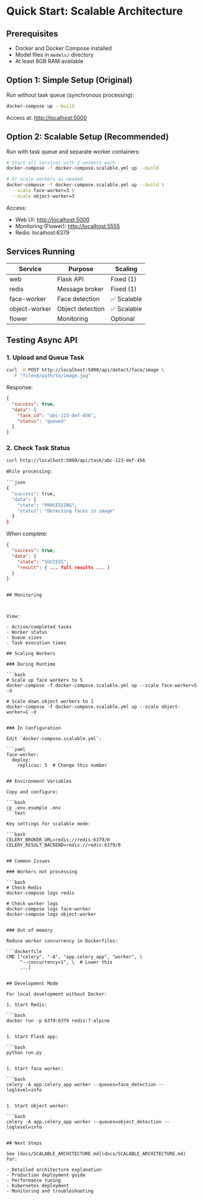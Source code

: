 # Quick Start: Scalable Architecture

## Prerequisites

- Docker and Docker Compose installed
- Model files in `models/` directory
- At least 8GB RAM available

## Option 1: Simple Setup (Original)

Run without task queue (synchronous processing):

```bash
docker-compose up --build
```

Access at: <http://localhost:5000>

## Option 2: Scalable Setup (Recommended)

Run with task queue and separate worker containers:

```bash
# Start all services with 2 workers each
docker-compose -f docker-compose.scalable.yml up --build

# Or scale workers as needed
docker-compose -f docker-compose.scalable.yml up --build \
  --scale face-worker=3 \
  --scale object-worker=3
```

Access:

- Web UI: <http://localhost:5000>
- Monitoring (Flower): <http://localhost:5555>
- Redis: localhost:6379

## Services Running

| Service | Purpose | Scaling |
|---------|---------|---------|
| web | Flask API | Fixed (1) |
| redis | Message broker | Fixed (1) |
| face-worker | Face detection | ✅ Scalable |
| object-worker | Object detection | ✅ Scalable |
| flower | Monitoring | Optional |

## Testing Async API

### 1. Upload and Queue Task

```bash
curl -X POST http://localhost:5000/api/detect/face/image \
  -F "file=@/path/to/image.jpg"
```

Response:

```json
{
  "success": true,
  "data": {
    "task_id": "abc-123-def-456",
    "status": "queued"
  }
}
```

### 2. Check Task Status

```bash
curl http://localhost:5000/api/task/abc-123-def-456

While processing:

```json
{
  "success": true,
  "data": {
    "state": "PROCESSING",
    "status": "Detecting faces in image"
  }
}
```

When complete:

```json
{
  "success": true,
  "data": {
    "state": "SUCCESS",
    "result": { ... full results ... }
  }
}
```
```text

## Monitoring
```

```text


View:

- Active/completed tasks
- Worker status
- Queue sizes
- Task execution times

## Scaling Workers

### During Runtime

```bash
# Scale up face workers to 5
docker-compose -f docker-compose.scalable.yml up --scale face-worker=5 -d

# Scale down object workers to 1
docker-compose -f docker-compose.scalable.yml up --scale object-worker=1 -d


### In Configuration

Edit `docker-compose.scalable.yml`:

```yaml
face-worker:
  deploy:
    replicas: 5  # Change this number


## Environment Variables

Copy and configure:

```bash
cp .env.example .env
```text

Key settings for scalable mode:

```bash
CELERY_BROKER_URL=redis://redis:6379/0
CELERY_RESULT_BACKEND=redis://redis:6379/0


## Common Issues

### Workers not processing

```bash
# Check Redis
docker-compose logs redis

# Check worker logs
docker-compose logs face-worker
docker-compose logs object-worker


### Out of memory

Reduce worker concurrency in Dockerfiles:

```dockerfile
CMD ["celery", "-A", "app.celery_app", "worker", \
     "--concurrency=1", \  # Lower this
     ...]


## Development Mode

For local development without Docker:

1. Start Redis:

```bash
docker run -p 6379:6379 redis:7-alpine


1. Start Flask app:

```bash
python run.py


1. Start face worker:

```bash
celery -A app.celery_app worker --queues=face_detection --loglevel=info


1. Start object worker:

```bash
celery -A app.celery_app worker --queues=object_detection --loglevel=info


## Next Steps

See [docs/SCALABLE_ARCHITECTURE.md](docs/SCALABLE_ARCHITECTURE.md) for:

- Detailed architecture explanation
- Production deployment guide
- Performance tuning
- Kubernetes deployment
- Monitoring and troubleshooting
